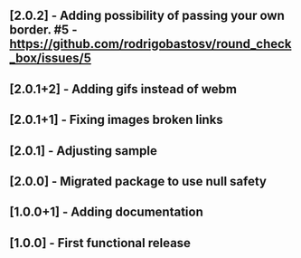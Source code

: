 ## [2.0.2] - Adding possibility of passing your own border. #5 - https://github.com/rodrigobastosv/round_check_box/issues/5

## [2.0.1+2] - Adding gifs instead of webm

## [2.0.1+1] - Fixing images broken links

## [2.0.1] - Adjusting sample

## [2.0.0] - Migrated package to use null safety

## [1.0.0+1] - Adding documentation

## [1.0.0] - First functional release

